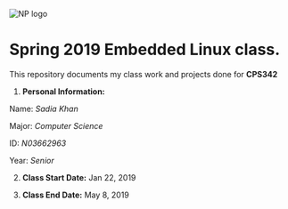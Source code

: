 ![NP logo](https://www.newpaltz.edu/media/identity/logos/newpaltzlogo.jpg)

# **Spring 2019 Embedded Linux class.** 

This repository documents my class work and projects done for **CPS342**

  1. **Personal Information:**
   
   Name: *Sadia Khan*
   
   Major: *Computer Science*
   
   ID: *N03662963*
   
   Year: *Senior*

  2. **Class Start Date:** Jan 22, 2019
  
  3. **Class End Date:** May 8, 2019

